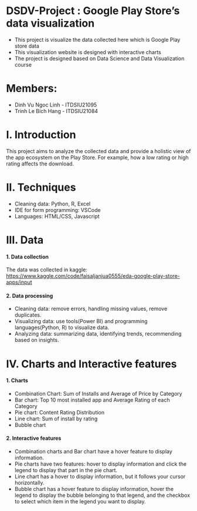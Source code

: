 # DSDV-Project : Google Play Store’s data visualization
- This project is visualize the data collected here which is Google Play store data
- This visualization website is designed with interactive charts
- The project is designed based on Data Science and Data Visualization course
# Members:
- Dinh Vu Ngoc Linh - ITDSIU21095
- Trinh Le Bich Hang - ITDSIU21084
# I. Introduction
This project aims to analyze the collected data and provide a holistic view of the app
ecosystem on the Play Store. For example, how a low rating or high rating affects the
download.
# II. Techniques
- Cleaning data: Python, R, Excel
- IDE for form programming: VSCode
- Languages: HTML/CSS, Javascript
# III. Data 
#### 1. Data collection
  The data was collected in kaggle:
  https://www.kaggle.com/code/faisaljanjua0555/eda-google-play-store-apps/input
#### 2. Data processing
- Cleaning data: remove errors, handling missing values, remove duplicates.
- Visualizing data: use tools(Power BI) and programming languages(Python, R) to visualize data.
- Analyzing data: summarizing data, identifying trends, recommending based on insights.
# IV. Charts and Interactive features
#### 1. Charts
- Combination Chart: Sum of Installs and Average of Price by Category
- Bar chart: Top 10 most installed app and Average Rating of each Category
- Pie chart: Content Rating Distribution
- Line chart: Sum of install by rating
- Bubble chart
#### 2. Interactive features
- Combination charts and Bar chart have a hover feature to display information.
- Pie charts have two features: hover to display information and click the legend to display that part in the pie chart.
- Line chart has a hover to display information, but it follows your cursor horizontally.
- Bubble chart has a hover feature to display information,  hover the legend to display the bubble belonging to that legend, and the checkbox to select which item in the legend you want to display.
